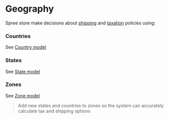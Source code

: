 # Geography

Spree store make decisions about [shipping](shipping.md) and [taxation](taxation.md) policies using:

### Countries
See [Country model](../models/Country.md)

### States
See [State model](../models/State.md)

### Zones
See [Zone model](../models/Zone.md)

> Add new states and countries to zones so the system can accurately calculate tax and shipping
options
